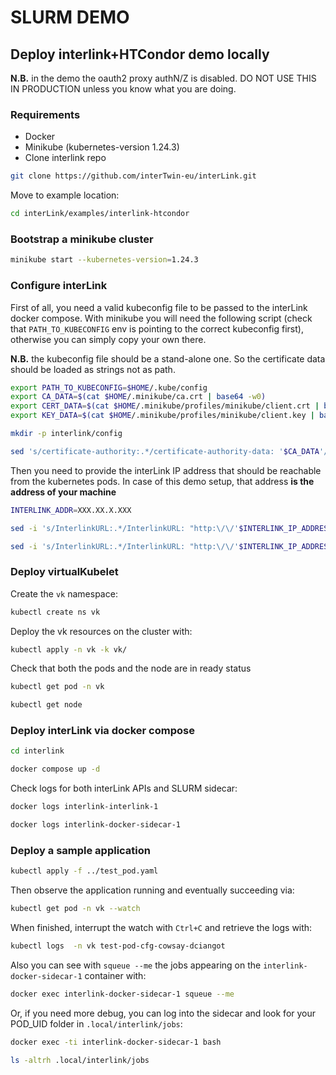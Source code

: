 # SLURM DEMO

## Deploy interlink+HTCondor demo locally

__N.B.__ in the demo the oauth2 proxy authN/Z is disabled. DO NOT USE THIS IN PRODUCTION unless you know what you are doing.

### Requirements

- Docker
- Minikube (kubernetes-version 1.24.3)
- Clone interlink repo

```bash
git clone https://github.com/interTwin-eu/interLink.git
```

Move to example location:

```bash
cd interLink/examples/interlink-htcondor
```

### Bootstrap a minikube cluster

```bash
minikube start --kubernetes-version=1.24.3
```

### Configure interLink

First of all, you need a valid kubeconfig file to be passed to the interLink docker compose. With minikube you will need the following script (check that `PATH_TO_KUBECONFIG` env is pointing to the correct kubeconfig first), otherwise you can simply copy your own there.

__N.B.__ the kubeconfig file should be a stand-alone one. So the certificate data should be loaded as strings not as path.

```bash
export PATH_TO_KUBECONFIG=$HOME/.kube/config
export CA_DATA=$(cat $HOME/.minikube/ca.crt | base64 -w0)
export CERT_DATA=$(cat $HOME/.minikube/profiles/minikube/client.crt | base64 -w0)
export KEY_DATA=$(cat $HOME/.minikube/profiles/minikube/client.key | base64 -w0)

mkdir -p interlink/config

sed 's/certificate-authority:.*/certificate-authority-data: '$CA_DATA'/g'  $PATH_TO_KUBECONFIG | sed 's/client-certificate:.*/client-certificate-data: '$CERT_DATA'/g' - | sed 's/client-key:.*/client-key-data: '$KEY_DATA'/g' - > interlink/config/kubeconfig.yaml 
```

Then you need to provide the interLink IP address that should be reachable from the kubernetes pods. In case of this demo setup, that address __is the address of your machine__

```bash
INTERLINK_ADDR=XXX.XX.X.XXX

sed -i 's/InterlinkURL:.*/InterlinkURL: "http:\/\/'$INTERLINK_IP_ADDRESS'"/g'  interlink/config/InterLinkConfig.yaml | sed -i 's/InterlinkURL:.*/SidecarURL: "http:\/\/'$INTERLINK_IP_ADDRESS'"/g' interlink/config/InterLinkConfig.yaml

sed -i 's/InterlinkURL:.*/InterlinkURL: "http:\/\/'$INTERLINK_IP_ADDRESS'"/g'  vk/InterLinkConfig.yaml | sed -i 's/InterlinkURL:.*/SidecarURL: "http:\/\/'$INTERLINK_IP_ADDRESS'"/g' vk/InterLinkConfig.yaml
```

### Deploy virtualKubelet

Create the `vk` namespace:

```bash
kubectl create ns vk
```

Deploy the vk resources on the cluster with:

```bash
kubectl apply -n vk -k vk/
```

Check that both the pods and the node are in ready status

```bash
kubectl get pod -n vk

kubectl get node
```

### Deploy interLink via docker compose

```bash
cd interlink

docker compose up -d
```

Check logs for both interLink APIs and SLURM sidecar:

```bash
docker logs interlink-interlink-1 

docker logs interlink-docker-sidecar-1
```

### Deploy a sample application

```bash
kubectl apply -f ../test_pod.yaml 
```

Then observe the application running and eventually succeeding via:

```bash
kubectl get pod -n vk --watch
```

When finished, interrupt the watch with `Ctrl+C` and retrieve the logs with:

```bash
kubectl logs  -n vk test-pod-cfg-cowsay-dciangot
```

Also you can see with `squeue --me` the jobs appearing on the `interlink-docker-sidecar-1` container with:

```bash
docker exec interlink-docker-sidecar-1 squeue --me
```

Or, if you need more debug, you can log into the sidecar and look for your POD_UID folder in `.local/interlink/jobs`:

```bash
docker exec -ti interlink-docker-sidecar-1 bash

ls -altrh .local/interlink/jobs
```
